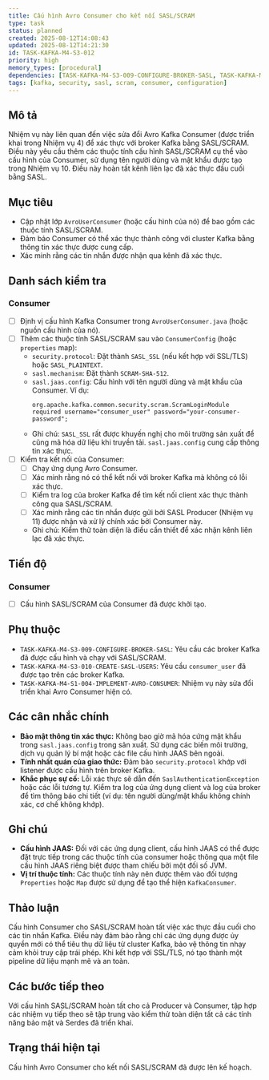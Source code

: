 ```yaml
---
title: Cấu hình Avro Consumer cho kết nối SASL/SCRAM
type: task
status: planned
created: 2025-08-12T14:08:43
updated: 2025-08-12T14:21:30
id: TASK-KAFKA-M4-S3-012
priority: high
memory_types: [procedural]
dependencies: [TASK-KAFKA-M4-S3-009-CONFIGURE-BROKER-SASL, TASK-KAFKA-M4-S3-010-CREATE-SASL-USERS, TASK-KAFKA-M4-S1-004-IMPLEMENT-AVRO-CONSUMER]
tags: [kafka, security, sasl, scram, consumer, configuration]
---
```


## Mô tả

Nhiệm vụ này liên quan đến việc sửa đổi Avro Kafka Consumer (được triển khai trong Nhiệm vụ 4) để xác thực với broker Kafka bằng SASL/SCRAM. Điều này yêu cầu thêm các thuộc tính cấu hình SASL/SCRAM cụ thể vào cấu hình của Consumer, sử dụng tên người dùng và mật khẩu được tạo trong Nhiệm vụ 10. Điều này hoàn tất kênh liên lạc đã xác thực đầu cuối bằng SASL.

## Mục tiêu

*   Cập nhật lớp `AvroUserConsumer` (hoặc cấu hình của nó) để bao gồm các thuộc tính SASL/SCRAM.
*   Đảm bảo Consumer có thể xác thực thành công với cluster Kafka bằng thông tin xác thực được cung cấp.
*   Xác minh rằng các tin nhắn được nhận qua kênh đã xác thực.

## Danh sách kiểm tra

### Consumer

- [ ] Định vị cấu hình Kafka Consumer trong `AvroUserConsumer.java` (hoặc nguồn cấu hình của nó).
- [ ] Thêm các thuộc tính SASL/SCRAM sau vào `ConsumerConfig` (hoặc `properties` map):
    - `security.protocol`: Đặt thành `SASL_SSL` (nếu kết hợp với SSL/TLS) hoặc `SASL_PLAINTEXT`.
    - `sasl.mechanism`: Đặt thành `SCRAM-SHA-512`.
    - `sasl.jaas.config`: Cấu hình với tên người dùng và mật khẩu của Consumer. Ví dụ:
        ```
        org.apache.kafka.common.security.scram.ScramLoginModule required username="consumer_user" password="your-consumer-password";
        ```
    - Ghi chú: `SASL_SSL` rất được khuyến nghị cho môi trường sản xuất để cũng mã hóa dữ liệu khi truyền tải. `sasl.jaas.config` cung cấp thông tin xác thực.
- [ ] Kiểm tra kết nối của Consumer:
    - [ ] Chạy ứng dụng Avro Consumer.
    - [ ] Xác minh rằng nó có thể kết nối với broker Kafka mà không có lỗi xác thực.
    - [ ] Kiểm tra log của broker Kafka để tìm kết nối client xác thực thành công qua SASL/SCRAM.
    - [ ] Xác minh rằng các tin nhắn được gửi bởi SASL Producer (Nhiệm vụ 11) được nhận và xử lý chính xác bởi Consumer này.
    - Ghi chú: Kiểm thử toàn diện là điều cần thiết để xác nhận kênh liên lạc đã xác thực.

## Tiến độ

### Consumer

- [ ] Cấu hình SASL/SCRAM của Consumer đã được khởi tạo.

## Phụ thuộc

*   `TASK-KAFKA-M4-S3-009-CONFIGURE-BROKER-SASL`: Yêu cầu các broker Kafka đã được cấu hình và chạy với SASL/SCRAM.
*   `TASK-KAFKA-M4-S3-010-CREATE-SASL-USERS`: Yêu cầu `consumer_user` đã được tạo trên các broker Kafka.
*   `TASK-KAFKA-M4-S1-004-IMPLEMENT-AVRO-CONSUMER`: Nhiệm vụ này sửa đổi triển khai Avro Consumer hiện có.

## Các cân nhắc chính

*   **Bảo mật thông tin xác thực:** Không bao giờ mã hóa cứng mật khẩu trong `sasl.jaas.config` trong sản xuất. Sử dụng các biến môi trường, dịch vụ quản lý bí mật hoặc các file cấu hình JAAS bên ngoài.
*   **Tính nhất quán của giao thức:** Đảm bảo `security.protocol` khớp với listener được cấu hình trên broker Kafka.
*   **Khắc phục sự cố:** Lỗi xác thực sẽ dẫn đến `SaslAuthenticationException` hoặc các lỗi tương tự. Kiểm tra log của ứng dụng client và log của broker để tìm thông báo chi tiết (ví dụ: tên người dùng/mật khẩu không chính xác, cơ chế không khớp).

## Ghi chú

*   **Cấu hình JAAS:** Đối với các ứng dụng client, cấu hình JAAS có thể được đặt trực tiếp trong các thuộc tính của consumer hoặc thông qua một file cấu hình JAAS riêng biệt được tham chiếu bởi một đối số JVM.
*   **Vị trí thuộc tính:** Các thuộc tính này nên được thêm vào đối tượng `Properties` hoặc `Map` được sử dụng để tạo thể hiện `KafkaConsumer`.

## Thảo luận

Cấu hình Consumer cho SASL/SCRAM hoàn tất việc xác thực đầu cuối cho các tin nhắn Kafka. Điều này đảm bảo rằng chỉ các ứng dụng được ủy quyền mới có thể tiêu thụ dữ liệu từ cluster Kafka, bảo vệ thông tin nhạy cảm khỏi truy cập trái phép. Khi kết hợp với SSL/TLS, nó tạo thành một pipeline dữ liệu mạnh mẽ và an toàn.

## Các bước tiếp theo

Với cấu hình SASL/SCRAM hoàn tất cho cả Producer và Consumer, tập hợp các nhiệm vụ tiếp theo sẽ tập trung vào kiểm thử toàn diện tất cả các tính năng bảo mật và Serdes đã triển khai.

## Trạng thái hiện tại

Cấu hình Avro Consumer cho kết nối SASL/SCRAM đã được lên kế hoạch.